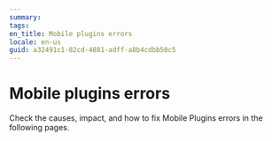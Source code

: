 ```yaml
---
summary:
tags:
en_title: Mobile plugins errors
locale: en-us
guid: a32491c1-82cd-4881-adff-a8b4cdbb50c5
---
```


# Mobile plugins errors

Check the causes, impact, and how to fix Mobile Plugins errors in the following pages.
